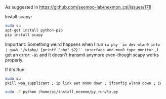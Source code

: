 As suggested in https://github.com/seemoo-lab/nexmon_csi/issues/178

Install scapy:
```sh
sudo su
apt-get install python-pip
pip install scapy
```
Important: Something weird happens when I run ```iw phy `iw dev wlan0 info | gawk '/wiphy/ {printf "phy" $2}'` interface add mon0 type monitor``` , I get an error: `-95` and It doesn't transmit anymore even-though scapy works properly.
 
If it's 
Run:
```sh
sudo su
pkill wpa_supplicant ; ip link set mon0 down ; ifconfig wlan0 down ; iw phy `iw dev wlan0 info | gawk '/wiphy/ {printf "phy" $2}'` interface add mon0 type monitor; ifconfig mon0 up ; ifconfig wlan0 up; nexutil -k48/20 ; iw dev

sudo -E python /home/pi/install_nexmon/py_run/tx.py
```
<!--stackedit_data:
eyJoaXN0b3J5IjpbMTk1OTM0MzEwNywxMDUyMTU4NTcxLDI1Mj
c0OTE0MiwxMTk2MDMxNDQ3LDU0NzExNjg5MiwtMjUyMzgyNDE4
LDU5MDc5ODQwMCwtMTExODQ4MDQxNCwtMTI4NjE5MDcwMl19
-->